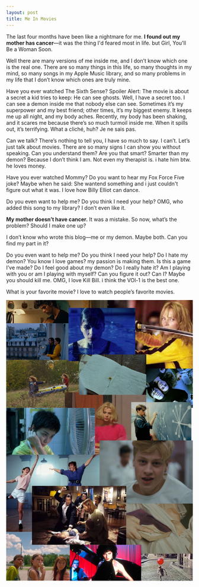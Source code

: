 ```yaml
---
layout: post
title: Me In Movies
---
```


The last four months have been like a nightmare for me. __I found out my mother has cancer__—it was the thing I'd feared most in life. but Girl, You'll Be a Woman Soon.


Well there are many versions of me inside me, and I don’t know which one is the real one.
There are so many things in this life, so many thoughts in my mind, so many songs in my Apple Music library, and so many problems in my life that I don’t know which ones are truly mine.


Have you ever watched The Sixth Sense?
Spoiler Alert: The movie is about a secret a kid tries to keep: He can see ghosts.
Well, I have a secret too. I can see a demon inside me that nobody else can see. Sometimes it’s my superpower and my best friend; other times, it’s my biggest enemy. It keeps me up all night, and my body aches. Recently, my body has been shaking, and it scares me because there’s so much turmoil inside me. When it spills out, it’s terrifying. What a cliché, huh? Je ne sais pas.

Can we talk? There’s nothing to tell you, I have so much to say. I can’t. Let’s just talk about movies. There are so many signs I can show you without speaking. Can you understand them? Are you that smart? Smarter than my demon? Because I don’t think I am. Not even my therapist is. i hate him btw. he loves money.

Have you ever watched Mommy? Do you want to hear my Fox Force Five joke? Maybe when he said: She wantend something and i just couldn't figure out what it was. I love how Billy Elliot can dance.

Do you even want to help me? Do you think I need your help? OMG, who added this song to my library? I don’t even like it.

__My mother doesn’t have cancer.__
It was a mistake. So now, what’s the problem? Should I make one up?

I don’t know who wrote this blog—me or my demon. Maybe both. Can you find my part in it?

Do you even want to help me? Do you think I need your help? Do I hate my demon?
You know I love games? my passion is making them. Is this a game I’ve made? Do I feel good about my demon? Do I really hate it?
Am I playing with you or am I playing with myself?
Can you figure it out? Can I?
Maybe you should kill me.
OMG, I love Kill Bill. i think the VOl-1 is the best one.

What is your favorite movie?
I love to watch people’s favorite movies.

![movies](/assets/Movies.png)
